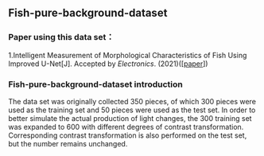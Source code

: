 ## Fish-pure-background-dataset

### Paper using this data set：
1.Intelligent Measurement of Morphological Characteristics of Fish Using Improved U-Net[J]. Accepted by *Electronics*. (2021)([[paper](https://www.researchgate.net/publication/352390820_Intelligent_Measurement_of_Morphological_Characteristics_of_Fish_Using_Improved_U-Net)])

### Fish-pure-background-dataset introduction
  The data set was originally collected 350 pieces, of which 300 pieces were used as the training set and 50 pieces were used as the test set. In order to better simulate the actual production of light changes, the 300 training set was expanded to 600 with different degrees of contrast transformation. Corresponding contrast transformation is also performed on the test set, but the number remains unchanged.  



